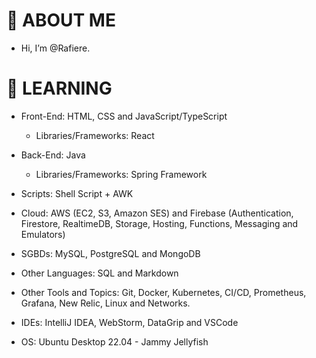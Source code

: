 # 👋 ABOUT ME

-  Hi, I’m @Rafiere.

# 👀 LEARNING

  - Front-End: HTML, CSS and JavaScript/TypeScript
    - Libraries/Frameworks: React

  - Back-End: Java
    - Libraries/Frameworks: Spring Framework

  - Scripts: Shell Script + AWK

  - Cloud: AWS (EC2, S3, Amazon SES) and Firebase (Authentication, Firestore, RealtimeDB, Storage, Hosting, Functions, Messaging and Emulators)

  - SGBDs: MySQL, PostgreSQL and MongoDB

  - Other Languages: SQL and Markdown

  - Other Tools and Topics: Git, Docker, Kubernetes, CI/CD, Prometheus, Grafana, New Relic, Linux and Networks.

  - IDEs: IntelliJ IDEA, WebStorm, DataGrip and VSCode

  - OS: Ubuntu Desktop 22.04 - Jammy Jellyfish
